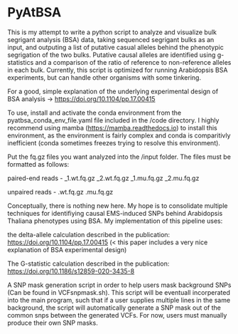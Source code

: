 # PyAtBSA
This is my attempt to write a python script to analyze and visualize bulk segrigant analysis (BSA) data, taking sequenced segrigant bulks as an input, and outputing 
a list of putative casual alleles behind the phenotypic segrigation of the two bulks. Putative causal alleles are identified using g-statistics and a
comparison of the ratio of reference to non-reference alleles in each bulk. Currently, this script is optimized for running Arabidopsis BSA experiments, but can handle 
other organisms with some tinkering.   

For a good, simple explanation of the underlying experimental design of BSA analysis -> https://doi.org/10.1104/pp.17.00415 

To use, install and activate the conda environment from the pyatbsa_conda_env_file.yaml file included in the /code directory. I highly recommend using mamba (https://mamba.readthedocs.io) to install this environment, as the environment is fairly complex and conda is comparitivly inefficient (conda sometimes freezes trying to resolve this environment). 

Put the fq.gz files you want analyzed into the /input folder. The files must be formatted as follows:

  paired-end reads - <line>_1.wt.fq.gz <line>_2.wt.fq.gz <line>_1.mu.fq.gz <line>_2.mu.fq.gz

  unpaired reads - <line>.wt.fq.gz <line>.mu.fq.gz 

  
Conceptually, there is nothing new here. My hope is to consolidate multiple techniques for identifiying causal EMS-induced SNPs behind Arabidopsis Thaliana phenotypes 
using BSA. My implementation of this pipeline uses:

  the delta-allele calculation described in the publication: https://doi.org/10.1104/pp.17.00415 (< this paper includes a very nice explanation of BSA experimental design)
  
  The G-statistic calculation described in the publication: https://doi.org/10.1186/s12859-020-3435-8
  
  A SNP mask generation script in order to help users mask background SNPs (Can be found in VCFsnpmask.sh). 
  This script will be eventuall incorperated into the main  program, such that if a user supplies multiple lines in the same background, 
  the script will automatically generate a SNP mask out of the common snps between the generated VCFs. For now, users must manually produce their own SNP masks. 





